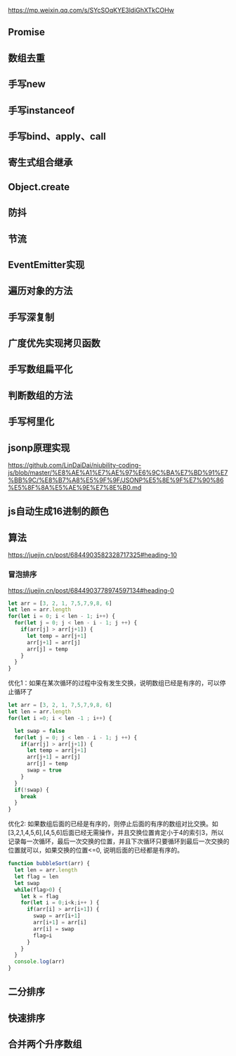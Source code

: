 https://mp.weixin.qq.com/s/SYcSOqKYE3ldiGhXTkCOHw

## Promise
## 数组去重
## 手写new
## 手写instanceof
## 手写bind、apply、call
## 寄生式组合继承
## Object.create
## 防抖
## 节流
## EventEmitter实现

## 遍历对象的方法
## 手写深复制
## 广度优先实现拷贝函数
## 手写数组扁平化
## 判断数组的方法

## 手写柯里化
## jsonp原理实现
https://github.com/LinDaiDai/niubility-coding-js/blob/master/%E8%AE%A1%E7%AE%97%E6%9C%BA%E7%BD%91%E7%BB%9C/%E8%B7%A8%E5%9F%9F/JSONP%E5%8E%9F%E7%90%86%E5%8F%8A%E5%AE%9E%E7%8E%B0.md

## js自动生成16进制的颜色
## 算法
https://juejin.cn/post/6844903582328717325#heading-10
### 冒泡排序
https://juejin.cn/post/6844903778974597134#heading-0
```js
let arr = [3, 2, 1, 7,5,7,9,8, 6]
let len = arr.length
for(let i = 0; i < len - 1; i++) {
  for(let j = 0; j < len - i - 1; j ++) {
    if(arr[j] > arr[j+1]) {
      let temp = arr[j+1]
      arr[j+1] = arr[j]
      arr[j] = temp
    }
  }
}
```
优化1：如果在某次循环的过程中没有发生交换，说明数组已经是有序的，可以停止循环了
```js
let arr = [3, 2, 1, 7,5,7,9,8, 6]
let len = arr.length
for(let i =0; i < len -1 ; i++) {

  let swap = false
  for(let j = 0; j < len - i - 1; j ++) {
    if(arr[j] > arr[j+1]) {
      let temp = arr[j+1]
      arr[j+1] = arr[j]
      arr[j] = temp
      swap = true
    }
  }
  if(!swap) {
    break
  }
}
```
优化2: 如果数组后面的已经是有序的，则停止后面的有序的数组对比交换。如 [3,2,1,4,5,6],[4,5,6]后面已经无需操作，并且交换位置肯定小于4的索引3，所以记录每一次循环，最后一次交换的位置，并且下次循环只要循环到最后一次交换的位置就可以，如果交换的位置<=0, 说明后面的已经都是有序的。

```js
function bubbleSort(arr) {
  let len = arr.length
  let flag = len
  let swap
  while(flag>0) {
    let k = flag
    for(let i = 0;i<k;i++ ) {
      if(arr[i] > arr[i+1]) {
        swap = arr[i+1]
        arr[i+1] = arr[i]
        arr[i] = swap
        flag=i
      }
    }
  }
  console.log(arr)
}
```

## 二分排序

## 快速排序

## 合并两个升序数组